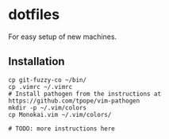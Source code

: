 # dotfiles
For easy setup of new machines.

## Installation

```
cp git-fuzzy-co ~/bin/
cp .vimrc ~/.vimrc
# Install pathogen from the instructions at https://github.com/tpope/vim-pathogen
mkdir -p ~/.vim/colors
cp Monokai.vim ~/.vim/colors/

# TODO: more instructions here
```
